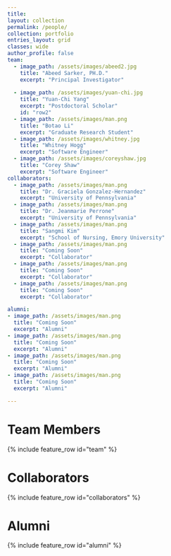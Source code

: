 ```yaml
---
title:
layout: collection
permalink: /people/
collection: portfolio
entries_layout: grid
classes: wide
author_profile: false
team:
  - image_path: /assets/images/abeed2.jpg
    title: "Abeed Sarker, PH.D."
    excerpt: "Principal Investigator"
    
  - image_path: /assets/images/yuan-chi.jpg
    title: "Yuan-Chi Yang"
    excerpt: "Postdoctoral Scholar"
    id: "row2"
  - image_path: /assets/images/man.png
    title: "Botao Li"
    excerpt: "Graduate Research Student"
  - image_path: /assets/images/whitney.jpg
    title: "Whitney Hogg"
    excerpt: "Software Engineer"
  - image_path: /assets/images/coreyshaw.jpg
    title: "Corey Shaw"
    excerpt: "Software Engineer"
collaborators:
  - image_path: /assets/images/man.png
    title: "Dr. Graciela Gonzalez-Hernandez"
    excerpt: "University of Pennsylvania"
  - image_path: /assets/images/man.png
    title: "Dr. Jeanmarie Perrone"
    excerpt: "University of Pennsylvania"
  - image_path: /assets/images/man.png
    title: "Sangmi Kim"
    excerpt: "School of Nursing, Emory University"
  - image_path: /assets/images/man.png
    title: "Coming Soon"
    excerpt: "Collaborator"  
  - image_path: /assets/images/man.png
    title: "Coming Soon"
    excerpt: "Collaborator"
  - image_path: /assets/images/man.png
    title: "Coming Soon"
    excerpt: "Collaborator"

alumni:
- image_path: /assets/images/man.png
  title: "Coming Soon"
  excerpt: "Alumni"
- image_path: /assets/images/man.png
  title: "Coming Soon"
  excerpt: "Alumni"
- image_path: /assets/images/man.png
  title: "Coming Soon"
  excerpt: "Alumni"
- image_path: /assets/images/man.png
  title: "Coming Soon"
  excerpt: "Alumni"      

---
```


<h1>Team Members</h1>
{% include feature_row id="team" %}

<h1>Collaborators</h1>
{% include feature_row id="collaborators" %}

<h1>Alumni</h1>
{% include feature_row id="alumni" %}
